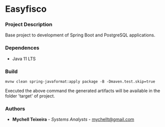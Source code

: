 # Easyfisco

### Project Description

Base project to development of Spring Boot and PostgreSQL applications. 

### Dependences

* Java 11 LTS

### Build

` mvnw clean spring-javaformat:apply package -B -Dmaven.test.skip=true `

Executed the above command the generated artifacts will be available in the folder 'target' of project.

### Authors

* **Mychell Teixeira** - *Systems Analysts* - [mychellt@gmail.com](mailto:mychellt@gmail.com)